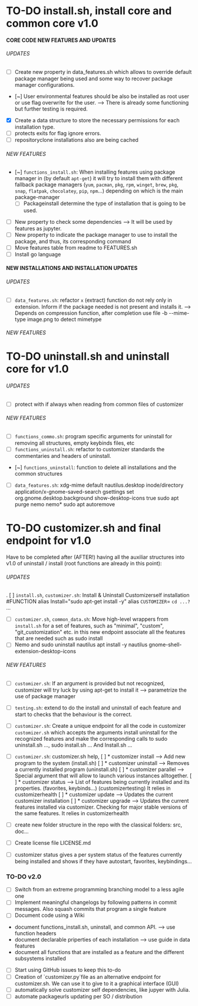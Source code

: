 # TO-DO install.sh, install core and common core v1.0


#### CORE CODE NEW FEATURES AND UPDATES
###### UPDATES
- [ ] Create new property in data_features.sh which allows to override default package manager being used and some way to recover package manager configurations.
- [~] User environmental features should be also be installed as root user or use flag overwrite for the user. --> There is already some functioning but further testing is required.
- [x] Create a data structure to store the necessary permissions for each installation type.
- [ ] protects exits for flag ignore errors.
- [ ] repositoryclone installations also are being cached

###### NEW FEATURES
- [~] `functions_install.sh`: When installing features using package manager in  (by default `apt-get`) it will try to install them with different fallback package managers (`yum`, `pacman`, `pkg`, `rpm`, `winget`, `brew`, `pkg`, `snap`, `flatpak`, `chocolatey`, `pip`, `npm`...) depending on which is the main package-manager
  * [ ] Packageinstall determine the type of installation that is going to be used. 
- [ ] New property to check some dependencies --> It will be used by features as jupyter. 
- [ ] New property to indicate the package manager to use to install the package, and thus, its corresponding command
- [ ] Move features table from readme to FEATURES.sh
- [ ] Install go language

#### NEW INSTALLATIONS AND INSTALLATION UPDATES
###### UPDATES
- [ ] `data_features.sh`: refactor `x` (extract) function do not rely only in extension. Inform if the package needed is not present and installs it. --> Depends on compression function, after completion use file -b --mime-type image.png to detect mimetype

###### NEW FEATURES


# TO-DO uninstall.sh and uninstall core for v1.0
###### UPDATES
- [ ] protect with if always when reading from common files of customizer

###### NEW FEATURES
- [ ] `functions_commo.sh`: program specific arguments for uninstall for removing all structures, empty keybinds files, etc
- [ ] `functions_uninstall.sh`: refactor to customizer standards the commentaries and headers of uninstall.
- [~] `functions_uninstall`: function to delete all installations and the common structures
- [ ] `data_features.sh`: xdg-mime default nautilus.desktop inode/directory application/x-gnome-saved-search
gsettings set org.gnome.desktop.background show-desktop-icons true
sudo apt purge nemo nemo*
sudo apt autoremove  


# TO-DO customizer.sh and final endpoint for v1.0
Have to be completed after (AFTER!) having all the auxiliar structures into v1.0 of uninstall / install (root functions are already in this point):
###### UPDATES
. [ ] `install.sh`, `customizer.sh`: Install & Uninstall Customizerself installation #FUNCTION alias Install="sudo apt-get install -y" alias `CUSTOMIZER`= `cd ...?` ...
- [ ] `customizer.sh`, `common_data.sh`: Move high-level wrappers from `install.sh` for a set of features, such as "minimal", "custom", "git_customization" etc. in this new endpoint associate all the features that are needed such as sudo install 
- [ ]  Nemo and sudo uninstall nautilus   apt install -y nautilus gnome-shell-extension-desktop-icons

###### NEW FEATURES
- [ ] `customizer.sh`: If an argument is provided but not recognized, customizer will try luck by using apt-get to install it --> parametrize the use of package manager
- [ ] `testing.sh`: extend to do the install and uninstall of each feature and start to checks that the behaviour is the correct.
- [ ] `customizer.sh`: Create a unique endpoint for all the code in customizer `customizer.sh` which accepts the arguments install uninstall for the recognized features and make the corresponding calls to sudo uninstall.sh ..., sudo install.sh ... And Install.sh ...
- [ ] `customizer.sh`: customizer.sh help, 
  [ ] * customizer install --> Add new program to the system (install.sh)
  [ ] * customizer uninstall --> Removes a currently installed program (uninstall.sh)
  [ ] * customizer parallel --> Special argument that will allow to launch various instances alltogether.
  [ ] * customizer status --> List of features being currently installed and its properties. (favorites, keybinds...) (customizertesting) It relies in customizerhealth
  [ ] * customizer update --> Updates the current customizer installation
  [ ] * customizer upgrade --> Updates the current features installed via customizer. Checking for major stable versions of the same features. It relies in customizerhealth
- [ ] create new folder structure in the repo with the classical folders: src, doc...
- [ ] Create license file LICENSE.md 
- [ ] customizer status gives a per system status of the features currently being installed and shows if they have autostart, favorites, keybindings...


### TO-DO v2.0
- [ ] Switch from an extreme programming branching model to a less agile one
- [ ] Implement meaningful changelogs by following patterns in commit messages. Also squash commits that program a single feature
- [ ] Document code using a Wiki
- document functions_install.sh, uninstall, and common API. --> use function headers
- document declarable priperties of each installation --> use guide in data features
- document all functions that are installed as a feature and the different subsystems installed

- [ ] Start using GitHub issues to keep this to-do
- [ ] Creation of \`customizer.py\`file as an alternative endpoint for customizer.sh. We can use it to give to it a graphical interface (GUI)
- [ ] automatically solve customizer self dependencies, like jupyer with Julia.
- [ ] automate packageurls updating per SO / distribution
